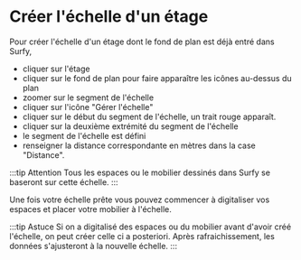 # Créer l'échelle d'un étage

<Youtube code="NEuqxKqpIJM"/>

Pour créer l'échelle d'un étage dont le fond de plan est déjà entré dans Surfy,

-   cliquer sur l'étage
-   cliquer sur le fond de plan pour faire apparaître les icônes au-dessus du plan
-   zoomer sur le segment de l'échelle
-   cliquer sur l'icône "Gérer l'échelle"
-   cliquer sur le début du segment de l'échelle, un trait rouge apparaît.
-   cliquer sur la deuxième extrémité du segment de l'échelle
-   le segment de l'échelle est défini
-   renseigner la distance correspondante en mètres dans la case "Distance". 

:::tip Attention
Tous les espaces ou le mobilier dessinés dans Surfy se baseront sur cette échelle.
:::


Une fois votre échelle prête vous pouvez commencer à digitaliser vos espaces et placer votre mobilier à l'échelle.

:::tip Astuce
Si on a digitalisé des espaces ou du mobilier avant d'avoir créé l'échelle, on peut créer celle ci a posteriori. Après rafraichissement, les données s'ajusteront à la nouvelle échelle.
:::


